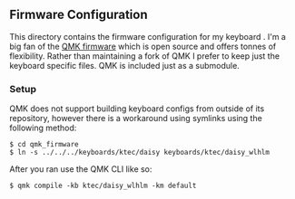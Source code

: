 Firmware Configuration
----------------------

This directory contains the firmware configuration for my keyboard . I'm a big
fan of the [QMK firmware][QMKHomepage] which is open source and offers tonnes of
flexibility. Rather than maintaining a fork of QMK I prefer to keep just the
keyboard specific files. QMK is included just as a submodule.

[QMKHomepage]: https://qmk.fm/

### Setup

QMK does not support building keyboard configs from outside of its repository,
however there is a workaround using symlinks using the following method:

```
$ cd qmk_firmware
$ ln -s ../../../keyboards/ktec/daisy keyboards/ktec/daisy_wlhlm
```

After you ran use the QMK CLI like so:
```
$ qmk compile -kb ktec/daisy_wlhlm -km default
```
